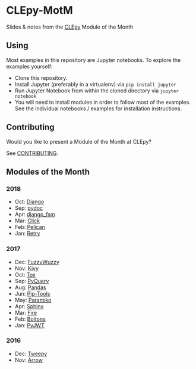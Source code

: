 # CLEpy-MotM

Slides & notes from the [CLEpy](http://clepy.org/) Module of the Month

## Using

Most examples in this repository are Jupyter notebooks. To explore the examples
yourself:

- Clone this repository.
- Install Jupyter (preferably in a virtualenv) via `pip install jupyter`
- Run Jupyter Notebook from within the cloned directory via `jupyter notebook`
- You will need to install modules in order to follow most of the examples. See the individual notebooks / examples for installation instructions.

## Contributing

Would you like to present a Module of the Month at CLEpy?

See [CONTRIBUTING](CONTRIBUTING.md).

## Modules of the Month

### 2018

- Oct: [Django](Django/)
- Sep: [pydoc](pydoc/)
- Apr: [django_fsm](django_fsm/)
- Mar: [Click](Click/Click.md)
- Feb: [Pelican](Pelican/Pelican.md)
- Jan: [Retry](Retry/Retry.ipynb)

### 2017

- Dec: [FuzzyWuzzy](FuzzyWuzzy/FuzzyWuzzy.ipynb)
- Nov: [Kivy](Kivy/Kivy.ipynb)
- Oct: [Tox](Tox/Tox.ipynb)
- Sep: [PyQuery](PyQuery/PyQuery-MotM.ipynb)
- Aug: [Pandas](Pandas/Pandas-motm.ipynb)
- Jun: [Pip-Tools](Pip-Tools/Pip-Tools.ipynb)
- May: [Paramiko](Paramiko/paramiko-motm.ipynb)
- Apr: [Sphinx](Sphinx/sphinx.ipynb)
- Mar: [Fire](Fire/Fire.ipynb)
- Feb: [Boltons](Boltons/Boltons.ipynb)
- Jan: [PyJWT](PyJWT/PyJWT.ipynb)

### 2016

- Dec: [Tweepy](Tweepy/Tweepy.ipynb)
- Nov: [Arrow](Arrow/Arrow.ipynb)
